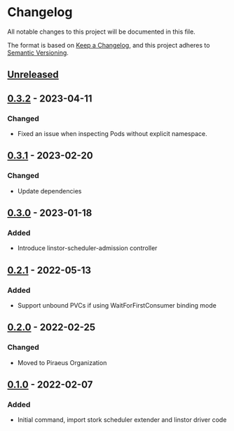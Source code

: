 # Changelog
All notable changes to this project will be documented in this file.

The format is based on [Keep a Changelog](https://keepachangelog.com/en/1.0.0/),
and this project adheres to [Semantic Versioning](https://semver.org/spec/v2.0.0.html).

## [Unreleased]

## [0.3.2] - 2023-04-11

### Changed

- Fixed an issue when inspecting Pods without explicit namespace.

## [0.3.1] - 2023-02-20

### Changed

- Update dependencies

## [0.3.0] - 2023-01-18

### Added

- Introduce linstor-scheduler-admission controller

## [0.2.1] - 2022-05-13

### Added

- Support unbound PVCs if using WaitForFirstConsumer binding mode

## [0.2.0] - 2022-02-25

### Changed

- Moved to Piraeus Organization

## [0.1.0] - 2022-02-07

### Added

- Initial command, import stork scheduler extender and linstor driver code

[Unreleased]: https://github.com/piraeusdatastore/linstor-scheduler-extender/compare/v0.3.2...HEAD
[0.3.2]: https://github.com/piraeusdatastore/linstor-scheduler-extender/compare/v0.3.1...v0.3.2
[0.3.1]: https://github.com/piraeusdatastore/linstor-scheduler-extender/compare/v0.3.0...v0.3.1
[0.3.0]: https://github.com/piraeusdatastore/linstor-scheduler-extender/compare/v0.2.1...v0.3.0
[0.2.1]: https://github.com/piraeusdatastore/linstor-scheduler-extender/compare/v0.2.0...v0.2.1
[0.2.0]: https://github.com/piraeusdatastore/linstor-scheduler-extender/compare/v0.1.0...v0.2.0
[0.1.0]: https://github.com/piraeusdatastore/linstor-scheduler-extender/releases/tag/v0.1.0
